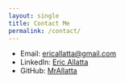 ```yaml
---
layout: single
title: Contact Me
permalink: /contact/
---
```


- Email: [ericallatta@gmail.com](mailto:ericallatta@gmail.com)
- LinkedIn: [Eric Allatta](https://www.linkedin.com/in/eric-allatta/)
- GitHub: [MrAllatta](https://github.com/MrAllatta)
